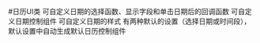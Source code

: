 #日历UI类
    可自定义日期的选择函数、显示字段和单击日期后的回调函数
    可自定义日期控制组件
    可自定义日期的样式
    有两种默认的设置（选择日期或时间段），默认设置中自动生成默认日历控制组件
